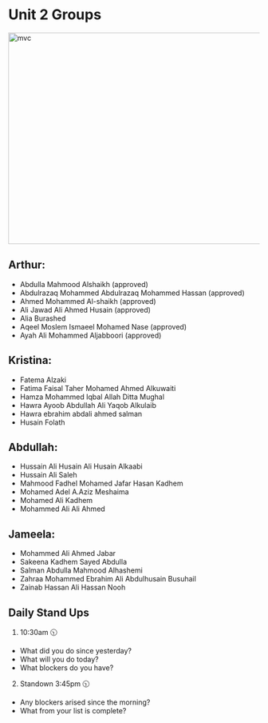 # Unit 2 Groups

<img width="871" height="423" alt="mvc" src="https://github.com/user-attachments/assets/0aa4a63f-ecc8-4872-83cb-28da34501cf5" />

## Arthur:
- Abdulla Mahmood Alshaikh (approved)
- Abdulrazaq Mohammed Abdulrazaq Mohammed Hassan (approved)
- Ahmed Mohammed Al-shaikh (approved)
- Ali Jawad Ali Ahmed Husain (approved)
- Alia Burashed
- Aqeel Moslem Ismaeel Mohamed Nase (approved)
- Ayah Ali Mohammed Aljabboori (approved)
## Kristina:
- Fatema Alzaki
- Fatima Faisal Taher Mohamed Ahmed Alkuwaiti
- Hamza Mohammed Iqbal Allah Ditta Mughal
- Hawra Ayoob Abdullah Ali Yaqob Alkulaib
- Hawra ebrahim abdali ahmed salman
- Husain Folath
## Abdullah:
- Hussain Ali Husain Ali Husain Alkaabi
- Hussain Ali Saleh
- Mahmood Fadhel Mohamed Jafar Hasan Kadhem
- Mohamed Adel A.Aziz Meshaima
- Mohamed Ali Kadhem
- Mohammed Ali Ali Ahmed
## Jameela:
- Mohammed Ali Ahmed Jabar
- Sakeena Kadhem Sayed Abdulla
- Salman Abdulla Mahmood Alhashemi
- Zahraa Mohammed Ebrahim Ali Abdulhusain Busuhail
- Zainab Hassan Ali Hassan Nooh


## Daily Stand Ups
1. 10:30am 🕥 
  - What did you do since yesterday?
  - What will you do today?
  - What blockers do you have?
2. Standown 3:45pm 🕥 
  - Any blockers arised since the morning?
  - What from your list is complete?
